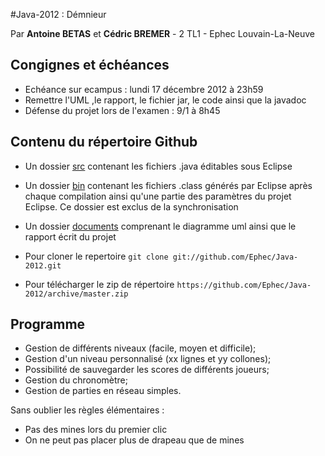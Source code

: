 ﻿#Java-2012 : Démnieur

Par **Antoine BETAS** et **Cédric BREMER** - 2 TL1 - Ephec Louvain-La-Neuve

## Congignes et échéances

* Echéance sur ecampus : lundi 17 décembre 2012 à 23h59
* Remettre l'UML ,le rapport, le fichier jar, le code ainsi que la javadoc
* Défense du projet lors de l'examen : 9/1 à 8h45

## Contenu du répertoire Github

* Un dossier [src](https://github.com/Ephec/Java-2012/tree/master/src) contenant les fichiers .java éditables sous Eclipse
* Un dossier [bin](https://github.com/Ephec/Java-2012/tree/master/bin) contenant les fichiers .class générés par Eclipse après chaque compilation ainsi qu'une partie des paramètres du projet Eclipse. Ce dossier est exclus de la synchronisation
* Un dossier [documents](https://github.com/Ephec/Java-2012/tree/master/documents) comprenant le diagramme uml ainsi que le rapport écrit du projet

* Pour cloner le repertoire `git clone git://github.com/Ephec/Java-2012.git`
* Pour télécharger le zip de répertoire `https://github.com/Ephec/Java-2012/archive/master.zip`

## Programme

* Gestion de différents niveaux (facile, moyen et difficile);
* Gestion d'un niveau personnalisé (xx lignes et yy collones);
* Possibilité de sauvegarder les scores de différents joueurs;
* Gestion du chronomètre;
* Gestion de parties en réseau simples.

Sans oublier les règles élémentaires :

* Pas des mines lors du premier clic
* On ne peut pas placer plus de drapeau que de mines